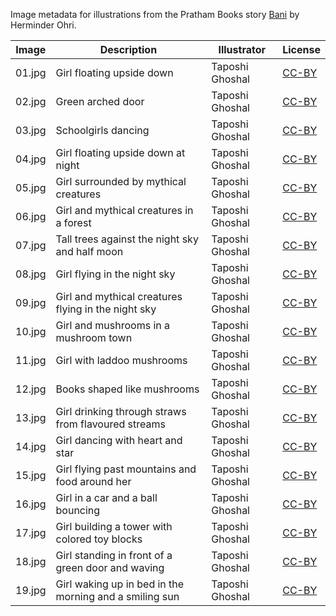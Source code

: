 Image metadata for illustrations from the Pratham Books story [Bani](https://storyweaver.org.in/stories/396-bani) by Herminder Ohri.

Image | Description | Illustrator | License
----- | ----------- | ----------- | -------
01.jpg | Girl floating upside down  | Taposhi Ghoshal | [CC-BY](https://creativecommons.org/licenses/by/4.0/)
02.jpg | Green arched door | Taposhi Ghoshal | [CC-BY](https://creativecommons.org/licenses/by/4.0/)
03.jpg | Schoolgirls dancing | Taposhi Ghoshal | [CC-BY](https://creativecommons.org/licenses/by/4.0/)
04.jpg | Girl floating upside down at night | Taposhi Ghoshal | [CC-BY](https://creativecommons.org/licenses/by/4.0/)
05.jpg | Girl surrounded by mythical creatures | Taposhi Ghoshal | [CC-BY](https://creativecommons.org/licenses/by/4.0/)
06.jpg | Girl and mythical creatures in a forest | Taposhi Ghoshal | [CC-BY](https://creativecommons.org/licenses/by/4.0/)
07.jpg | Tall trees against the night sky and half moon | Taposhi Ghoshal | [CC-BY](https://creativecommons.org/licenses/by/4.0/)
08.jpg | Girl flying in the night sky |  Taposhi Ghoshal | [CC-BY](https://creativecommons.org/licenses/by/4.0/)
09.jpg | Girl and mythical creatures flying in the night sky | Taposhi Ghoshal | [CC-BY](https://creativecommons.org/licenses/by/4.0/)
10.jpg | Girl and mushrooms in a mushroom town | Taposhi Ghoshal | [CC-BY](https://creativecommons.org/licenses/by/4.0/)
11.jpg | Girl with laddoo mushrooms | Taposhi Ghoshal | [CC-BY](https://creativecommons.org/licenses/by/4.0/)
12.jpg | Books shaped like mushrooms | Taposhi Ghoshal | [CC-BY](https://creativecommons.org/licenses/by/4.0/)
13.jpg | Girl drinking through straws from flavoured streams | Taposhi Ghoshal | [CC-BY](https://creativecommons.org/licenses/by/4.0/)
14.jpg | Girl dancing with heart and star | Taposhi Ghoshal | [CC-BY](https://creativecommons.org/licenses/by/4.0/)
15.jpg | Girl flying past mountains and food around her | Taposhi Ghoshal | [CC-BY](https://creativecommons.org/licenses/by/4.0/)
16.jpg | Girl in a car and a ball bouncing | Taposhi Ghoshal | [CC-BY](https://creativecommons.org/licenses/by/4.0/)
17.jpg | Girl building a tower with colored toy blocks | Taposhi Ghoshal | [CC-BY](https://creativecommons.org/licenses/by/4.0/)
18.jpg | Girl standing in front of a green door and waving | Taposhi Ghoshal | [CC-BY](https://creativecommons.org/licenses/by/4.0/)
19.jpg | Girl waking up in bed in the morning and a smiling sun | Taposhi Ghoshal | [CC-BY](https://creativecommons.org/licenses/by/4.0/)